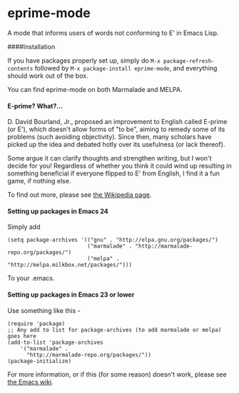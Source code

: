 eprime-mode
===========

A mode that informs users of words not conforming to E' in Emacs Lisp.


####Installation

If you have packages properly set up, simply do `M-x package-refresh-contents` followed by `M-x package-install eprime-mode`, and everything should work out of the box.

You can find eprime-mode on both Marmalade and MELPA.

#### E-prime? What?...

D. David Bourland, Jr., proposed an improvement to English called  E-prime (or E'), which doesn't allow forms of "to be", aiming to remedy some of its problems (such avoiding objectivity). Since then, many scholars have picked up the idea and debated hotly over its usefulness (or lack thereof).

Some argue it can clarify thoughts and strengthen writing, but I won't decide for you! Regardless of whether you think it could wind up resulting in something beneficial if everyone flipped to E' from English, I find it a fun game, if nothing else.

To find out more, please see [the Wikipedia page](https://en.wikipedia.org/wiki/E-Prime).

#### Setting up packages in Emacs 24

Simply add

```
(setq package-archives '(("gnu" . "http://elpa.gnu.org/packages/")
                         ("marmalade" . "http://marmalade-repo.org/packages/")
                         ("melpa" . "http://melpa.milkbox.net/packages/")))
```

To your .emacs.

#### Setting up packages in Emacs 23 or lower

Use something like this -

```
(require 'package)
;; Any add to list for package-archives (to add marmalade or melpa) goes here
(add-to-list 'package-archives 
    '("marmalade" .
      "http://marmalade-repo.org/packages/"))
(package-initialize)
```

For more information, or if this (for some reason) doesn't work, please see [the Emacs wiki](http://www.emacswiki.org/emacs/ELPA).

